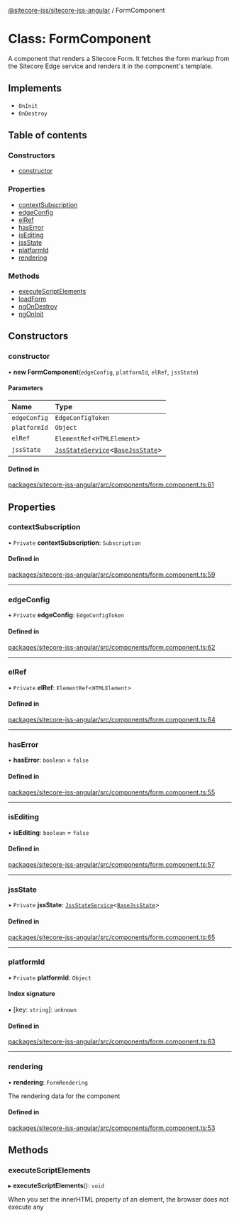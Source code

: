 [@sitecore-jss/sitecore-jss-angular](../README.md) / FormComponent

# Class: FormComponent

A component that renders a Sitecore Form.
It fetches the form markup from the Sitecore Edge service and renders it in the component's template.

## Implements

- `OnInit`
- `OnDestroy`

## Table of contents

### Constructors

- [constructor](FormComponent.md#constructor)

### Properties

- [contextSubscription](FormComponent.md#contextsubscription)
- [edgeConfig](FormComponent.md#edgeconfig)
- [elRef](FormComponent.md#elref)
- [hasError](FormComponent.md#haserror)
- [isEditing](FormComponent.md#isediting)
- [jssState](FormComponent.md#jssstate)
- [platformId](FormComponent.md#platformid)
- [rendering](FormComponent.md#rendering)

### Methods

- [executeScriptElements](FormComponent.md#executescriptelements)
- [loadForm](FormComponent.md#loadform)
- [ngOnDestroy](FormComponent.md#ngondestroy)
- [ngOnInit](FormComponent.md#ngoninit)

## Constructors

### constructor

• **new FormComponent**(`edgeConfig`, `platformId`, `elRef`, `jssState`)

#### Parameters

| Name | Type |
| :------ | :------ |
| `edgeConfig` | `EdgeConfigToken` |
| `platformId` | `Object` |
| `elRef` | `ElementRef`\<`HTMLElement`\> |
| `jssState` | [`JssStateService`](JssStateService.md)\<[`BaseJssState`](BaseJssState.md)\> |

#### Defined in

[packages/sitecore-jss-angular/src/components/form.component.ts:61](https://github.com/Sitecore/jss/blob/61a0c5a54/packages/sitecore-jss-angular/src/components/form.component.ts#L61)

## Properties

### contextSubscription

• `Private` **contextSubscription**: `Subscription`

#### Defined in

[packages/sitecore-jss-angular/src/components/form.component.ts:59](https://github.com/Sitecore/jss/blob/61a0c5a54/packages/sitecore-jss-angular/src/components/form.component.ts#L59)

___

### edgeConfig

• `Private` **edgeConfig**: `EdgeConfigToken`

#### Defined in

[packages/sitecore-jss-angular/src/components/form.component.ts:62](https://github.com/Sitecore/jss/blob/61a0c5a54/packages/sitecore-jss-angular/src/components/form.component.ts#L62)

___

### elRef

• `Private` **elRef**: `ElementRef`\<`HTMLElement`\>

#### Defined in

[packages/sitecore-jss-angular/src/components/form.component.ts:64](https://github.com/Sitecore/jss/blob/61a0c5a54/packages/sitecore-jss-angular/src/components/form.component.ts#L64)

___

### hasError

• **hasError**: `boolean` = `false`

#### Defined in

[packages/sitecore-jss-angular/src/components/form.component.ts:55](https://github.com/Sitecore/jss/blob/61a0c5a54/packages/sitecore-jss-angular/src/components/form.component.ts#L55)

___

### isEditing

• **isEditing**: `boolean` = `false`

#### Defined in

[packages/sitecore-jss-angular/src/components/form.component.ts:57](https://github.com/Sitecore/jss/blob/61a0c5a54/packages/sitecore-jss-angular/src/components/form.component.ts#L57)

___

### jssState

• `Private` **jssState**: [`JssStateService`](JssStateService.md)\<[`BaseJssState`](BaseJssState.md)\>

#### Defined in

[packages/sitecore-jss-angular/src/components/form.component.ts:65](https://github.com/Sitecore/jss/blob/61a0c5a54/packages/sitecore-jss-angular/src/components/form.component.ts#L65)

___

### platformId

• `Private` **platformId**: `Object`

#### Index signature

▪ [key: `string`]: `unknown`

#### Defined in

[packages/sitecore-jss-angular/src/components/form.component.ts:63](https://github.com/Sitecore/jss/blob/61a0c5a54/packages/sitecore-jss-angular/src/components/form.component.ts#L63)

___

### rendering

• **rendering**: `FormRendering`

The rendering data for the component

#### Defined in

[packages/sitecore-jss-angular/src/components/form.component.ts:53](https://github.com/Sitecore/jss/blob/61a0c5a54/packages/sitecore-jss-angular/src/components/form.component.ts#L53)

## Methods

### executeScriptElements

▸ **executeScriptElements**(): `void`

When you set the innerHTML property of an element, the browser does not execute any <script> tags included in the HTML string
This method ensures that any <script> elements within the loaded HTML are executed.
It re-creates the script elements and appends the to the component's template, then removes old script elements to avoid duplication.

#### Returns

`void`

#### Defined in

[packages/sitecore-jss-angular/src/components/form.component.ts:144](https://github.com/Sitecore/jss/blob/61a0c5a54/packages/sitecore-jss-angular/src/components/form.component.ts#L144)

___

### loadForm

▸ **loadForm**(): `Promise`\<`void`\>

Fetches the form markup from the Sitecore Edge service and renders it in the component's template.

#### Returns

`Promise`\<`void`\>

#### Defined in

[packages/sitecore-jss-angular/src/components/form.component.ts:87](https://github.com/Sitecore/jss/blob/61a0c5a54/packages/sitecore-jss-angular/src/components/form.component.ts#L87)

___

### ngOnDestroy

▸ **ngOnDestroy**(): `void`

#### Returns

`void`

#### Implementation of

OnDestroy.ngOnDestroy

#### Defined in

[packages/sitecore-jss-angular/src/components/form.component.ts:78](https://github.com/Sitecore/jss/blob/61a0c5a54/packages/sitecore-jss-angular/src/components/form.component.ts#L78)

___

### ngOnInit

▸ **ngOnInit**(): `void`

#### Returns

`void`

#### Implementation of

OnInit.ngOnInit

#### Defined in

[packages/sitecore-jss-angular/src/components/form.component.ts:68](https://github.com/Sitecore/jss/blob/61a0c5a54/packages/sitecore-jss-angular/src/components/form.component.ts#L68)
